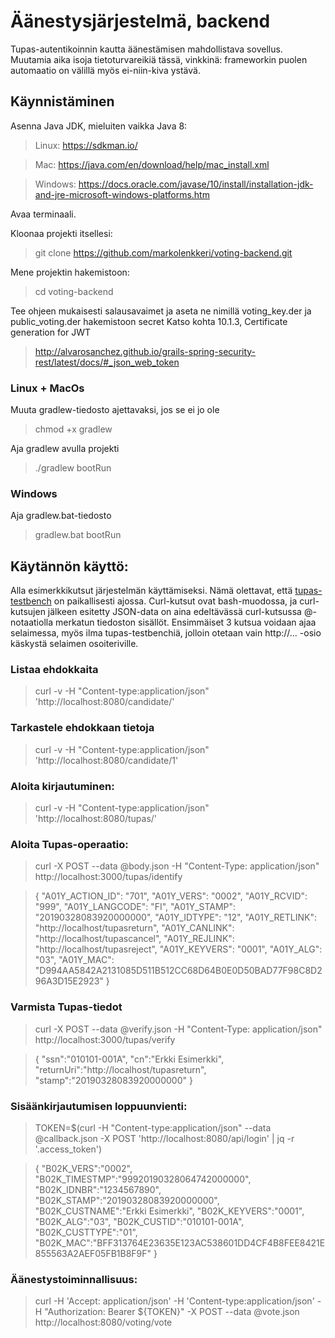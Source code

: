# Äänestysjärjestelmä, backend

Tupas-autentikoinnin kautta äänestämisen mahdollistava sovellus. Muutamia aika isoja tietoturvareikiä tässä, vinkkinä: frameworkin puolen automaatio on välillä myös ei-niin-kiva ystävä.

## Käynnistäminen
Asenna Java JDK, mieluiten vaikka Java 8:
> Linux: https://sdkman.io/

> Mac: https://java.com/en/download/help/mac_install.xml

> Windows: https://docs.oracle.com/javase/10/install/installation-jdk-and-jre-microsoft-windows-platforms.htm

Avaa terminaali.

Kloonaa projekti itsellesi:
> git clone https://github.com/markolenkkeri/voting-backend.git

Mene projektin hakemistoon:
> cd voting-backend

Tee ohjeen mukaisesti salausavaimet ja aseta ne nimillä voting_key.der ja public_voting.der hakemistoon secret
Katso kohta 10.1.3, Certificate generation for JWT
> http://alvarosanchez.github.io/grails-spring-security-rest/latest/docs/#_json_web_token

### Linux + MacOs

Muuta gradlew-tiedosto ajettavaksi, jos se ei jo ole
> chmod +x gradlew

Aja gradlew avulla projekti
> ./gradlew bootRun

### Windows

Aja gradlew.bat-tiedosto
> gradlew.bat bootRun

## Käytännön käyttö:
Alla esimerkkikutsut järjestelmän käyttämiseksi.
Nämä olettavat, että [tupas-testbench](https://github.com/sakumikko/tupas-testbench) on paikallisesti ajossa.
Curl-kutsut ovat bash-muodossa, ja curl-kutsujen jälkeen esitetty JSON-data on aina edeltävässä curl-kutsussa @-notaatiolla merkatun tiedoston sisällöt.
Ensimmäiset 3 kutsua voidaan ajaa selaimessa, myös ilma tupas-testbenchiä, jolloin otetaan vain http://... -osio käskystä selaimen osoiteriville.

### Listaa ehdokkaita
> curl -v -H "Content-type:application/json" 'http://localhost:8080/candidate/'

### Tarkastele ehdokkaan tietoja
> curl -v -H "Content-type:application/json" 'http://localhost:8080/candidate/1'

### Aloita kirjautuminen:
> curl -v -H "Content-type:application/json" 'http://localhost:8080/tupas/'

### Aloita Tupas-operaatio:
> curl -X POST --data @body.json -H "Content-Type: application/json" http://localhost:3000/tupas/identify

>{
>"A01Y_ACTION_ID": "701",
>"A01Y_VERS": "0002",
>"A01Y_RCVID": "999",
>"A01Y_LANGCODE": "FI",
>"A01Y_STAMP": "20190328083920000000",
>"A01Y_IDTYPE": "12",
>"A01Y_RETLINK": "http://localhost/tupasreturn",
>"A01Y_CANLINK": "http://localhost/tupascancel",
>"A01Y_REJLINK": "http://localhost/tupasreject",
>"A01Y_KEYVERS": "0001",
>"A01Y_ALG": "03",
>"A01Y_MAC": "D994AA5842A2131085D511B512CC68D64B0E0D50BAD77F98C8D296A3D15E2923"
>}

### Varmista Tupas-tiedot
> curl -X POST --data @verify.json -H "Content-Type: application/json" http://localhost:3000/tupas/verify
 
>{
>"ssn":"010101-001A",
>"cn":"Erkki Esimerkki",
>"returnUri":"http://localhost/tupasreturn",
>"stamp":"20190328083920000000"
>}


### Sisäänkirjautumisen loppuunvienti:
> TOKEN=$(curl -H "Content-type:application/json" --data @callback.json -X POST 'http://localhost:8080/api/login' | jq -r '.access_token')

>{
>"B02K_VERS":"0002",
>"B02K_TIMESTMP":"99920190328064742000000",
>"B02K_IDNBR":"1234567890",
>"B02K_STAMP":"20190328083920000000",
>"B02K_CUSTNAME":"Erkki Esimerkki",
>"B02K_KEYVERS":"0001",
>"B02K_ALG":"03",
>"B02K_CUSTID":"010101-001A",
>"B02K_CUSTTYPE":"01",
>"B02K_MAC":"BFF313764E23635E123AC538601DD4CF4B8FEE8421E855563A2AEF05FB1B8F9F"
>}

### Äänestystoiminnallisuus:
>curl -H 'Accept: application/json' -H 'Content-type:application/json' -H "Authorization: Bearer ${TOKEN}" -X POST --data @vote.json http://localhost:8080/voting/vote
